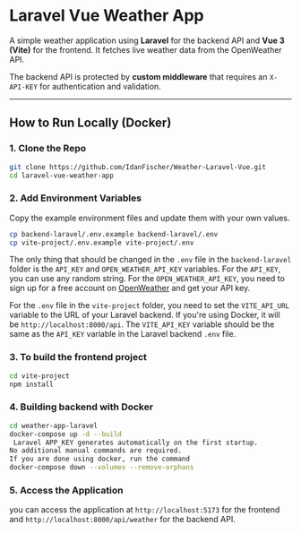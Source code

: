 # Laravel Vue Weather App

A simple weather application using **Laravel** for the backend API and **Vue 3 (Vite)** for the frontend. It fetches live weather data from the OpenWeather API.

The backend API is protected by **custom middleware** that requires an `X-API-KEY` for authentication and validation.

---

## How to Run Locally (Docker)

### 1. Clone the Repo
```bash
git clone https://github.com/IdanFischer/Weather-Laravel-Vue.git
cd laravel-vue-weather-app
```
### 2. Add Environment Variables
Copy the example environment files and update them with your own values.
```bash
cp backend-laravel/.env.example backend-laravel/.env
cp vite-project/.env.example vite-project/.env
```
The only thing that should be changed in the `.env` file in the `backend-laravel` folder is the `API_KEY` and `OPEN_WEATHER_API_KEY` variables. For the `API_KEY`, you can use any random string. For the `OPEN_WEATHER_API_KEY`, you need to sign up for a free account on [OpenWeather](https://openweathermap.org/api) and get your API key.

For the `.env` file in the `vite-project` folder, you need to set the `VITE_API_URL` variable to the URL of your Laravel backend. If you're using Docker, it will be `http://localhost:8000/api`. The `VITE_API_KEY` variable should be the same as the `API_KEY` variable in the Laravel backend `.env` file.

### 3. To build the frontend project
```bash
cd vite-project
npm install
```

### 4. Building backend with Docker
```bash
cd weather-app-laravel
docker-compose up -d --build
 Laravel APP_KEY generates automatically on the first startup.
No additional manual commands are required.
If you are done using docker, run the command
docker-compose down --volumes --remove-orphans
```

### 5. Access the Application
you can access the application at `http://localhost:5173` for the frontend and `http://localhost:8000/api/weather` for the backend API.
